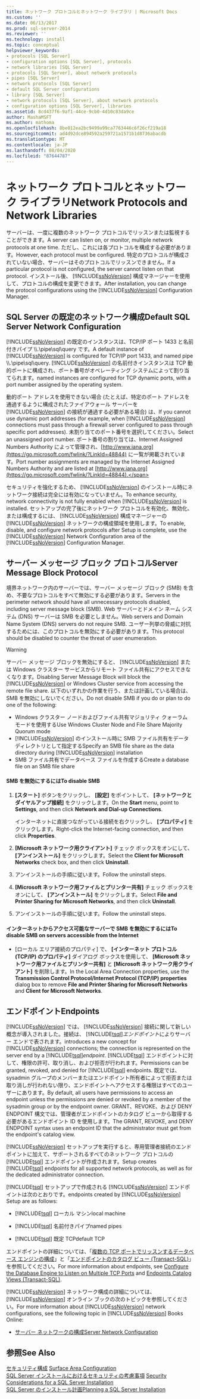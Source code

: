 ```yaml
---
title: ネットワーク プロトコルとネットワーク ライブラリ | Microsoft Docs
ms.custom: ''
ms.date: 06/13/2017
ms.prod: sql-server-2014
ms.reviewer: ''
ms.technology: install
ms.topic: conceptual
helpviewer_keywords:
- protocols [SQL Server]
- configuration options [SQL Server], protocols
- network libraries [SQL Server]
- protocols [SQL Server], about network protocols
- pipes [SQL Server]
- network protocols [SQL Server]
- default SQL Server configurations
- library [SQL Server]
- network protocols [SQL Server], about network protocols
- configuration options [SQL Server], libraries
ms.assetid: 8cd437f6-9af1-44ce-9cb0-4d10c83da9ce
author: MashaMSFT
ms.author: mathoma
ms.openlocfilehash: 8be012ea2bc9499a99ca7763446c6f26cf219a18
ms.sourcegitcommit: ad4d92dce894592a259721a1571b1d8736abacdb
ms.translationtype: MT
ms.contentlocale: ja-JP
ms.lasthandoff: 08/04/2020
ms.locfileid: "87644787"
---
```

# <a name="network-protocols-and-network-libraries"></a><span data-ttu-id="14c30-102">ネットワーク プロトコルとネットワーク ライブラリ</span><span class="sxs-lookup"><span data-stu-id="14c30-102">Network Protocols and Network Libraries</span></span>
  <span data-ttu-id="14c30-103">サーバーは、一度に複数のネットワーク プロトコルでリッスンまたは監視することができます。</span><span class="sxs-lookup"><span data-stu-id="14c30-103">A server can listen on, or monitor, multiple network protocols at one time.</span></span> <span data-ttu-id="14c30-104">ただし、これには各プロトコルを構成する必要があります。</span><span class="sxs-lookup"><span data-stu-id="14c30-104">However, each protocol must be configured.</span></span> <span data-ttu-id="14c30-105">特定のプロトコルが構成されていない場合、サーバーはそのプロトコルでリッスンできません。</span><span class="sxs-lookup"><span data-stu-id="14c30-105">If a particular protocol is not configured, the server cannot listen on that protocol.</span></span> <span data-ttu-id="14c30-106">インストール後、 [!INCLUDE[ssNoVersion](../../includes/ssnoversion-md.md)] 構成マネージャーを使用して、プロトコルの構成を変更できます。</span><span class="sxs-lookup"><span data-stu-id="14c30-106">After installation, you can change the protocol configurations using the [!INCLUDE[ssNoVersion](../../includes/ssnoversion-md.md)] Configuration Manager.</span></span>  
  
## <a name="default-sql-server-network-configuration"></a><span data-ttu-id="14c30-107">SQL Server の既定のネットワーク構成</span><span class="sxs-lookup"><span data-stu-id="14c30-107">Default SQL Server Network Configuration</span></span>  
 <span data-ttu-id="14c30-108">[!INCLUDE[ssNoVersion](../../includes/ssnoversion-md.md)] の既定のインスタンスは、TCP/IP ポート 1433 と名前付きパイプ \\\\.\pipe\sql\query です。</span><span class="sxs-lookup"><span data-stu-id="14c30-108">A default instance of [!INCLUDE[ssNoVersion](../../includes/ssnoversion-md.md)] is configured for TCP/IP port 1433, and named pipe \\\\.\pipe\sql\query.</span></span> [!INCLUDE[ssNoVersion](../../includes/ssnoversion-md.md)] <span data-ttu-id="14c30-109">の名前付きインスタンスは TCP 動的ポートに構成され、ポート番号がオペレーティング システムによって割り当てられます。</span><span class="sxs-lookup"><span data-stu-id="14c30-109">named instances are configured for TCP dynamic ports, with a port number assigned by the operating system.</span></span>  
  
 <span data-ttu-id="14c30-110">動的ポート アドレスを使用できない場合 (たとえば、特定のポート アドレスを通過するように構成されたファイアウォール サーバーを [!INCLUDE[ssNoVersion](../../includes/ssnoversion-md.md)] の接続が通過する必要がある場合) は、</span><span class="sxs-lookup"><span data-stu-id="14c30-110">If you cannot use dynamic port addresses (for example, when [!INCLUDE[ssNoVersion](../../includes/ssnoversion-md.md)] connections must pass through a firewall server configured to pass through specific port addresses).</span></span> <span data-ttu-id="14c30-111">未割り当てのポート番号を選択してください。</span><span class="sxs-lookup"><span data-stu-id="14c30-111">Select an unassigned port number.</span></span> <span data-ttu-id="14c30-112">ポート番号の割り当ては、Internet Assigned Numbers Authority によって管理され、[http://www.iana.org](https://go.microsoft.com/fwlink/?LinkId=48844) に一覧が掲載されています。</span><span class="sxs-lookup"><span data-stu-id="14c30-112">Port number assignments are managed by the Internet Assigned Numbers Authority and are listed at [http://www.iana.org](https://go.microsoft.com/fwlink/?LinkId=48844).</span></span>  
  
 <span data-ttu-id="14c30-113">セキュリティを強化するため、 [!INCLUDE[ssNoVersion](../../includes/ssnoversion-md.md)] のインストール時にネットワーク接続は完全には有効になっていません。</span><span class="sxs-lookup"><span data-stu-id="14c30-113">To enhance security, network connectivity is not fully enabled when [!INCLUDE[ssNoVersion](../../includes/ssnoversion-md.md)] is installed.</span></span> <span data-ttu-id="14c30-114">セットアップの完了後にネットワーク プロトコルを有効化、無効化、または構成するには、 [!INCLUDE[ssNoVersion](../../includes/ssnoversion-md.md)] 構成マネージャーの [!INCLUDE[ssNoVersion](../../includes/ssnoversion-md.md)] ネットワークの構成領域を使用します。</span><span class="sxs-lookup"><span data-stu-id="14c30-114">To enable, disable, and configure network protocols after Setup is complete, use the [!INCLUDE[ssNoVersion](../../includes/ssnoversion-md.md)] Network Configuration area of the [!INCLUDE[ssNoVersion](../../includes/ssnoversion-md.md)] Configuration Manager.</span></span>  
  
## <a name="server-message-block-protocol"></a><span data-ttu-id="14c30-115">サーバー メッセージ ブロック プロトコル</span><span class="sxs-lookup"><span data-stu-id="14c30-115">Server Message Block Protocol</span></span>  
 <span data-ttu-id="14c30-116">境界ネットワーク内のサーバーでは、サーバー メッセージ ブロック (SMB) を含め、不要なプロトコルをすべて無効にする必要があります。</span><span class="sxs-lookup"><span data-stu-id="14c30-116">Servers in the perimeter network should have all unnecessary protocols disabled, including server message block (SMB).</span></span> <span data-ttu-id="14c30-117">Web サーバーとドメイン ネーム システム (DNS) サーバーは SMB を必要としません。</span><span class="sxs-lookup"><span data-stu-id="14c30-117">Web servers and Domain Name System (DNS) servers do not require SMB.</span></span> <span data-ttu-id="14c30-118">ユーザー列挙の脅威に対抗するためには、このプロトコルを無効にする必要があります。</span><span class="sxs-lookup"><span data-stu-id="14c30-118">This protocol should be disabled to counter the threat of user enumeration.</span></span>  
  
> [!WARNING]
>  <span data-ttu-id="14c30-119">サーバー メッセージ ブロックを無効にすると、 [!INCLUDE[ssNoVersion](../../includes/ssnoversion-md.md)] または Windows クラスター サービスからリモート ファイル共有にアクセスできなくなります。</span><span class="sxs-lookup"><span data-stu-id="14c30-119">Disabling Server Message Block will block the [!INCLUDE[ssNoVersion](../../includes/ssnoversion-md.md)] or Windows Cluster service from accessing the remote file share.</span></span> <span data-ttu-id="14c30-120">以下のいずれかの作業を行う、または計画している場合は、SMB を無効にしないでください。</span><span class="sxs-lookup"><span data-stu-id="14c30-120">Do not disable SMB if you do or plan to do one of the following:</span></span>  
> 
>  -   <span data-ttu-id="14c30-121">Windows クラスター ノードおよびファイル共有マジョリティ クォーラム モードを使用する</span><span class="sxs-lookup"><span data-stu-id="14c30-121">Use Windows Cluster Node and File Share Majority Quorum mode</span></span>  
> -   <span data-ttu-id="14c30-122">[!INCLUDE[ssNoVersion](../../includes/ssnoversion-md.md)] のインストール時に SMB ファイル共有をデータ ディレクトリとして指定する</span><span class="sxs-lookup"><span data-stu-id="14c30-122">Specify an SMB file share as the data directory during [!INCLUDE[ssNoVersion](../../includes/ssnoversion-md.md)] installation</span></span>  
> -   <span data-ttu-id="14c30-123">SMB ファイル共有でデータベース ファイルを作成する</span><span class="sxs-lookup"><span data-stu-id="14c30-123">Create a database file on an SMB file share</span></span>  
  
#### <a name="to-disable-smb"></a><span data-ttu-id="14c30-124">SMB を無効にするには</span><span class="sxs-lookup"><span data-stu-id="14c30-124">To disable SMB</span></span>  
  
1.  <span data-ttu-id="14c30-125">**[スタート]** ボタンをクリックし、 **[設定]** をポイントして、 **[ネットワークとダイヤルアップ接続]** をクリックします。</span><span class="sxs-lookup"><span data-stu-id="14c30-125">On the **Start** menu, point to **Settings**, and then click **Network and Dial-up Connections**.</span></span>  
  
     <span data-ttu-id="14c30-126">インターネットに直接つながっている接続を右クリックし、 **[プロパティ]** をクリックします。</span><span class="sxs-lookup"><span data-stu-id="14c30-126">Right-click the Internet-facing connection, and then click **Properties**.</span></span>  
  
2.  <span data-ttu-id="14c30-127">**[Microsoft ネットワーク用クライアント]** チェック ボックスをオンにして、 **[アンインストール]** をクリックします。</span><span class="sxs-lookup"><span data-stu-id="14c30-127">Select the **Client for Microsoft Networks** check box, and then click **Uninstall**.</span></span>  
  
3.  <span data-ttu-id="14c30-128">アンインストールの手順に従います。</span><span class="sxs-lookup"><span data-stu-id="14c30-128">Follow the uninstall steps.</span></span>  
  
4.  <span data-ttu-id="14c30-129">**[Microsoft ネットワーク用ファイルとプリンター共有]** チェック ボックスをオンにして、 **[アンインストール]** をクリックします。</span><span class="sxs-lookup"><span data-stu-id="14c30-129">Select **File and Printer Sharing for Microsoft Networks**, and then click **Uninstall**.</span></span>  
  
5.  <span data-ttu-id="14c30-130">アンインストールの手順に従います。</span><span class="sxs-lookup"><span data-stu-id="14c30-130">Follow the uninstall steps.</span></span>  
  
#### <a name="to-disable-smb-on-servers-accessible-from-the-internet"></a><span data-ttu-id="14c30-131">インターネットからアクセス可能なサーバーで SMB を無効にするには</span><span class="sxs-lookup"><span data-stu-id="14c30-131">To disable SMB on servers accessible from the Internet</span></span>  
  
-   <span data-ttu-id="14c30-132">[ローカル エリア接続のプロパティ] で、 **[インターネット プロトコル (TCP/IP) のプロパティ]** ダイアログ ボックスを使用して、 **[Microsoft ネットワーク用ファイルとプリンター共有]** と **[Microsoft ネットワーク用クライアント]** を削除します。</span><span class="sxs-lookup"><span data-stu-id="14c30-132">In the Local Area Connection properties, use the **Transmission Control Protocol/Internet Protocol (TCP/IP) properties** dialog box to remove **File and Printer Sharing for Microsoft Networks** and **Client for Microsoft Networks**.</span></span>  
  
## <a name="endpoints"></a><span data-ttu-id="14c30-133">エンドポイント</span><span class="sxs-lookup"><span data-stu-id="14c30-133">Endpoints</span></span>  
 [!INCLUDE[ssNoVersion](../../includes/ssnoversion-md.md)] <span data-ttu-id="14c30-134">では、 [!INCLUDE[ssNoVersion](../../includes/ssnoversion-md.md)] 接続に関して新しい概念が導入されました。接続は、 [!INCLUDE[tsql](../../includes/tsql-md.md)]*エンドポイント*によりサーバー エンドで表されます。</span><span class="sxs-lookup"><span data-stu-id="14c30-134">introduces a new concept for [!INCLUDE[ssNoVersion](../../includes/ssnoversion-md.md)] connections; the connection is represented on the server end by a [!INCLUDE[tsql](../../includes/tsql-md.md)]*endpoint*.</span></span> <span data-ttu-id="14c30-135">[!INCLUDE[tsql](../../includes/tsql-md.md)] エンドポイントに対して、権限の許可、取り消し、および拒否が行われます。</span><span class="sxs-lookup"><span data-stu-id="14c30-135">Permissions can be granted, revoked, and denied for [!INCLUDE[tsql](../../includes/tsql-md.md)] endpoints.</span></span> <span data-ttu-id="14c30-136">既定では、sysadmin グループのメンバーまたはエンドポイント所有者によって拒否または取り消しが行われない限り、エンドポイントへアクセスする権限はすべてのユーザーにあります。</span><span class="sxs-lookup"><span data-stu-id="14c30-136">By default, all users have permissions to access an endpoint unless the permissions are denied or revoked by a member of the sysadmin group or by the endpoint owner.</span></span> <span data-ttu-id="14c30-137">GRANT、REVOKE、および DENY ENDPOINT 構文では、管理者がエンドポイントのカタログ ビューから取得する必要があるエンドポイント ID を使用します。</span><span class="sxs-lookup"><span data-stu-id="14c30-137">The GRANT, REVOKE, and DENY ENDPOINT syntax uses an endpoint ID that the administrator must get from the endpoint's catalog view.</span></span>  
  
 [!INCLUDE[ssNoVersion](../../includes/ssnoversion-md.md)] <span data-ttu-id="14c30-138">セットアップを実行すると、専用管理者接続のエンドポイントに加えて、サポートされるすべてのネットワーク プロトコルの [!INCLUDE[tsql](../../includes/tsql-md.md)] エンドポイントが作成されます。</span><span class="sxs-lookup"><span data-stu-id="14c30-138">Setup creates [!INCLUDE[tsql](../../includes/tsql-md.md)] endpoints for all supported network protocols, as well as for the dedicated administrator connection.</span></span>  
  
 [!INCLUDE[tsql](../../includes/tsql-md.md)] <span data-ttu-id="14c30-139">セットアップで作成される [!INCLUDE[ssNoVersion](../../includes/ssnoversion-md.md)] エンドポイントは次のとおりです。</span><span class="sxs-lookup"><span data-stu-id="14c30-139">endpoints created by [!INCLUDE[ssNoVersion](../../includes/ssnoversion-md.md)] Setup are as follows:</span></span>  
  
-   [!INCLUDE[tsql](../../includes/tsql-md.md)] <span data-ttu-id="14c30-140">ローカル マシン</span><span class="sxs-lookup"><span data-stu-id="14c30-140">local machine</span></span>  
  
-   [!INCLUDE[tsql](../../includes/tsql-md.md)] <span data-ttu-id="14c30-141">名前付きパイプ</span><span class="sxs-lookup"><span data-stu-id="14c30-141">named pipes</span></span>  
  
-   [!INCLUDE[tsql](../../includes/tsql-md.md)] <span data-ttu-id="14c30-142">既定 TCP</span><span class="sxs-lookup"><span data-stu-id="14c30-142">default TCP</span></span>  
  
 <span data-ttu-id="14c30-143">エンドポイントの詳細については、「[複数の TCP ポートでリッスンするデータベース エンジンの構成](../../database-engine/configure-windows/configure-the-database-engine-to-listen-on-multiple-tcp-ports.md)」と「[エンドポイントのカタログ ビュー &#40;Transact-SQL&#41;](/sql/relational-databases/system-catalog-views/endpoints-catalog-views-transact-sql)」を参照してください。</span><span class="sxs-lookup"><span data-stu-id="14c30-143">For more information about endpoints, see [Configure the Database Engine to Listen on Multiple TCP Ports](../../database-engine/configure-windows/configure-the-database-engine-to-listen-on-multiple-tcp-ports.md) and [Endpoints Catalog Views &#40;Transact-SQL&#41;](/sql/relational-databases/system-catalog-views/endpoints-catalog-views-transact-sql).</span></span>  
  
 <span data-ttu-id="14c30-144">[!INCLUDE[ssNoVersion](../../includes/ssnoversion-md.md)] ネットワーク構成の詳細については、 [!INCLUDE[ssNoVersion](../../includes/ssnoversion-md.md)] オンライン ブックの次のトピックを参照してください。</span><span class="sxs-lookup"><span data-stu-id="14c30-144">For more information about [!INCLUDE[ssNoVersion](../../includes/ssnoversion-md.md)] network configurations, see the following topic in [!INCLUDE[ssNoVersion](../../includes/ssnoversion-md.md)] Books Online:</span></span>  
  
-   [<span data-ttu-id="14c30-145">サーバー ネットワークの構成</span><span class="sxs-lookup"><span data-stu-id="14c30-145">Server Network Configuration</span></span>](../../database-engine/configure-windows/server-network-configuration.md)  
  
## <a name="see-also"></a><span data-ttu-id="14c30-146">参照</span><span class="sxs-lookup"><span data-stu-id="14c30-146">See Also</span></span>  
 <span data-ttu-id="14c30-147">[セキュリティ構成](../../relational-databases/security/surface-area-configuration.md) </span><span class="sxs-lookup"><span data-stu-id="14c30-147">[Surface Area Configuration](../../relational-databases/security/surface-area-configuration.md) </span></span>  
 <span data-ttu-id="14c30-148">[SQL Server インストールにおけるセキュリティの考慮事項](../../../2014/sql-server/install/security-considerations-for-a-sql-server-installation.md) </span><span class="sxs-lookup"><span data-stu-id="14c30-148">[Security Considerations for a SQL Server Installation](../../../2014/sql-server/install/security-considerations-for-a-sql-server-installation.md) </span></span>  
 [<span data-ttu-id="14c30-149">SQL Server のインストール計画</span><span class="sxs-lookup"><span data-stu-id="14c30-149">Planning a SQL Server Installation</span></span>](../../../2014/sql-server/install/planning-a-sql-server-installation.md)  
  
  
